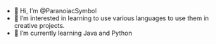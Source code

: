 - 👋 Hi, I’m @ParanoiacSymbol
- 👀 I’m interested in learning to use various languages to use them in creative projects.
- 🌱 I’m currently learning Java and Python

<!---
You're in for a ride my dear.
--->

